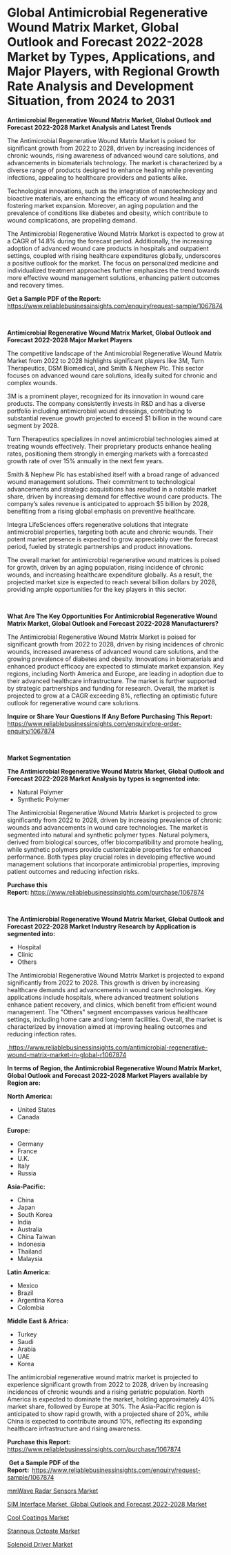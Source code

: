<p><h1>Global Antimicrobial Regenerative Wound Matrix Market, Global Outlook and Forecast 2022-2028 Market by Types, Applications, and Major Players, with Regional Growth Rate Analysis and Development Situation, from 2024 to 2031</h1></p><p><strong>Antimicrobial Regenerative Wound Matrix Market, Global Outlook and Forecast 2022-2028 Market Analysis and Latest Trends</strong></p>
<p><p>The Antimicrobial Regenerative Wound Matrix Market is poised for significant growth from 2022 to 2028, driven by increasing incidences of chronic wounds, rising awareness of advanced wound care solutions, and advancements in biomaterials technology. The market is characterized by a diverse range of products designed to enhance healing while preventing infections, appealing to healthcare providers and patients alike.</p><p>Technological innovations, such as the integration of nanotechnology and bioactive materials, are enhancing the efficacy of wound healing and fostering market expansion. Moreover, an aging population and the prevalence of conditions like diabetes and obesity, which contribute to wound complications, are propelling demand.</p><p>The Antimicrobial Regenerative Wound Matrix Market is expected to grow at a CAGR of 14.8% during the forecast period. Additionally, the increasing adoption of advanced wound care products in hospitals and outpatient settings, coupled with rising healthcare expenditures globally, underscores a positive outlook for the market. The focus on personalized medicine and individualized treatment approaches further emphasizes the trend towards more effective wound management solutions, enhancing patient outcomes and recovery times.</p></p>
<p><strong>Get a Sample PDF of the Report:&nbsp;</strong> <a href="https://www.reliablebusinessinsights.com/enquiry/request-sample/1067874">https://www.reliablebusinessinsights.com/enquiry/request-sample/1067874</a></p>
<p>&nbsp;</p>
<p><strong>Antimicrobial Regenerative Wound Matrix Market, Global Outlook and Forecast 2022-2028 Major Market Players</strong></p>
<p><p>The competitive landscape of the Antimicrobial Regenerative Wound Matrix Market from 2022 to 2028 highlights significant players like 3M, Turn Therapeutics, DSM Biomedical, and Smith & Nephew Plc. This sector focuses on advanced wound care solutions, ideally suited for chronic and complex wounds.</p><p>3M is a prominent player, recognized for its innovation in wound care products. The company consistently invests in R&D and has a diverse portfolio including antimicrobial wound dressings, contributing to substantial revenue growth projected to exceed $1 billion in the wound care segment by 2028.</p><p>Turn Therapeutics specializes in novel antimicrobial technologies aimed at treating wounds effectively. Their proprietary products enhance healing rates, positioning them strongly in emerging markets with a forecasted growth rate of over 15% annually in the next few years.</p><p>Smith & Nephew Plc has established itself with a broad range of advanced wound management solutions. Their commitment to technological advancements and strategic acquisitions has resulted in a notable market share, driven by increasing demand for effective wound care products. The company’s sales revenue is anticipated to approach $5 billion by 2028, benefiting from a rising global emphasis on preventive healthcare.</p><p>Integra LifeSciences offers regenerative solutions that integrate antimicrobial properties, targeting both acute and chronic wounds. Their potent market presence is expected to grow appreciably over the forecast period, fueled by strategic partnerships and product innovations.</p><p>The overall market for antimicrobial regenerative wound matrices is poised for growth, driven by an aging population, rising incidence of chronic wounds, and increasing healthcare expenditure globally. As a result, the projected market size is expected to reach several billion dollars by 2028, providing ample opportunities for the key players in this sector.</p></p>
<p>&nbsp;</p>
<p><strong>What Are The Key Opportunities For Antimicrobial Regenerative Wound Matrix Market, Global Outlook and Forecast 2022-2028 Manufacturers?</strong></p>
<p><p>The Antimicrobial Regenerative Wound Matrix Market is poised for significant growth from 2022 to 2028, driven by rising incidences of chronic wounds, increased awareness of advanced wound care solutions, and the growing prevalence of diabetes and obesity. Innovations in biomaterials and enhanced product efficacy are expected to stimulate market expansion. Key regions, including North America and Europe, are leading in adoption due to their advanced healthcare infrastructure. The market is further supported by strategic partnerships and funding for research. Overall, the market is projected to grow at a CAGR exceeding 8%, reflecting an optimistic future outlook for regenerative wound care solutions.</p></p>
<p><strong>Inquire or Share Your Questions If Any Before Purchasing This Report:</strong> <a href="https://www.reliablebusinessinsights.com/enquiry/pre-order-enquiry/1067874">https://www.reliablebusinessinsights.com/enquiry/pre-order-enquiry/1067874</a></p>
<p>&nbsp;</p>
<p><strong>Market Segmentation</strong></p>
<p><strong>The Antimicrobial Regenerative Wound Matrix Market, Global Outlook and Forecast 2022-2028 Market Analysis by types is segmented into:</strong></p>
<p><ul><li>Natural Polymer</li><li>Synthetic Polymer</li></ul></p>
<p><p>The Antimicrobial Regenerative Wound Matrix Market is projected to grow significantly from 2022 to 2028, driven by increasing prevalence of chronic wounds and advancements in wound care technologies. The market is segmented into natural and synthetic polymer types. Natural polymers, derived from biological sources, offer biocompatibility and promote healing, while synthetic polymers provide customizable properties for enhanced performance. Both types play crucial roles in developing effective wound management solutions that incorporate antimicrobial properties, improving patient outcomes and reducing infection risks.</p></p>
<p><strong>Purchase this Report:&nbsp;</strong><a href="https://www.reliablebusinessinsights.com/purchase/1067874">https://www.reliablebusinessinsights.com/purchase/1067874</a></p>
<p>&nbsp;</p>
<p><strong>The Antimicrobial Regenerative Wound Matrix Market, Global Outlook and Forecast 2022-2028 Market Industry Research by Application is segmented into:</strong></p>
<p><ul><li>Hospital</li><li>Clinic</li><li>Others</li></ul></p>
<p><p>The Antimicrobial Regenerative Wound Matrix Market is projected to expand significantly from 2022 to 2028. This growth is driven by increasing healthcare demands and advancements in wound care technologies. Key applications include hospitals, where advanced treatment solutions enhance patient recovery, and clinics, which benefit from efficient wound management. The "Others" segment encompasses various healthcare settings, including home care and long-term facilities. Overall, the market is characterized by innovation aimed at improving healing outcomes and reducing infection rates.</p></p>
<p><a href="https://www.reliablebusinessinsights.com/antimicrobial-regenerative-wound-matrix-market-in-global-r1067874">&nbsp;https://www.reliablebusinessinsights.com/antimicrobial-regenerative-wound-matrix-market-in-global-r1067874</a></p>
<p><strong>In terms of Region, the Antimicrobial Regenerative Wound Matrix Market, Global Outlook and Forecast 2022-2028 Market Players available by Region are:</strong></p>
<p>
    <p> <strong> North America: </strong>
        <ul>
            <li>United States</li>
            <li>Canada</li>
        </ul>
        </p> 
    <p> <strong> Europe: </strong>
        <ul>
            <li>Germany</li>
            <li>France</li>
            <li>U.K.</li>
            <li>Italy</li>
            <li>Russia</li>
        </ul>
        </p> 
    <p> <strong> Asia-Pacific: </strong>
        <ul>
            <li>China</li>
            <li>Japan</li>
            <li>South Korea</li>
            <li>India</li>
            <li>Australia</li>
            <li>China Taiwan</li>
            <li>Indonesia</li>
            <li>Thailand</li>
            <li>Malaysia</li>
        </ul>
        </p> 
    <p> <strong> Latin America: </strong>
        <ul>
            <li>Mexico</li>
            <li>Brazil</li>
            <li>Argentina Korea</li>
            <li>Colombia</li>
        </ul>
        </p> 
    <p> <strong> Middle East & Africa: </strong>
        <ul>
            <li>Turkey</li>
            <li>Saudi</li>
            <li>Arabia</li>
            <li>UAE</li>
            <li>Korea</li>
        </ul>
    </p>
    </p>
<p><p>The antimicrobial regenerative wound matrix market is projected to experience significant growth from 2022 to 2028, driven by increasing incidences of chronic wounds and a rising geriatric population. North America is expected to dominate the market, holding approximately 40% market share, followed by Europe at 30%. The Asia-Pacific region is anticipated to show rapid growth, with a projected share of 20%, while China is expected to contribute around 10%, reflecting its expanding healthcare infrastructure and rising awareness.</p></p>
<p><strong>Purchase this Report: </strong><a href="https://www.reliablebusinessinsights.com/purchase/1067874">https://www.reliablebusinessinsights.com/purchase/1067874</a></p>
<p>&nbsp;<strong>Get a Sample PDF of the Report:&nbsp;&nbsp;</strong><a href="https://www.reliablebusinessinsights.com/enquiry/request-sample/1067874">https://www.reliablebusinessinsights.com/enquiry/request-sample/1067874</a></p>
<p><strong></strong></p>
<p><p><a href="https://medium.com/@ruth.macdonald08580/this-report-on-mmwave-radar-sensors-market-is-a-comprehensive-analysis-of-market-shares-0ae4d8e57127">mmWave Radar Sensors Market</a></p><p><a href="https://github.com/GenaGaines34/Market-Research-Report-List-1/blob/main/sim-interface-market-global-outlook-and-forecast-2022-2028-market.md">SIM Interface Market, Global Outlook and Forecast 2022-2028 Market</a></p><p><a href="https://issuu.com/reportprime-2/docs/cool-coatings-market-size-2030.pptx_187c7048239aac">Cool Coatings Market</a></p><p><a href="https://www.linkedin.com/pulse/nnous-octoate-market-report-product-type-industrial-gradeexperimental-hoszf?trackingId=5WEJdRcNT5Wldfv4ykaPQA%3D%3D">Stannous Octoate Market</a></p><p><a href="https://medium.com/@benjamin.kelly9076/the-solenoid-driver-market-has-witnessed-significant-growth-in-recent-years-and-this-trend-is-0305b210ce24">Solenoid Driver Market</a></p></p>